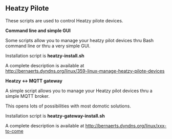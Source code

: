 Heatzy Pilote
------

These scripts are used to control Heatzy pilote devices.

**Command line and simple GUI**

Some scripts allow you to manage your heatzy pilot devices thru Bash command line or thru a very simple GUI.

Installation script is **heatzy-install.sh**

A complete description is available at http://bernaerts.dyndns.org/linux/359-linux-manage-heatzy-pilote-devices

**Heatzy <-> MQTT gateway**

A simple script allows you to manage your Heatzy pilot devices thru a simple MQTT broker.

This opens lots of possibilities with most domotic solutions.

Installation script is **heatzy-gateway-install.sh**

A complete description is available at http://bernaerts.dyndns.org/linux/xxx-to-come
